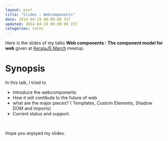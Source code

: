 ```yaml
---
layout: post
title: "Slides : Webcomponents"
date: 2014-04-19 00:00:00 IST
updated: 2014-04-19 00:00:00 IST
categories: talks
---
```


Here is the slides of my talks **Web components : The component model for web** given at [KeralaJS March](http://keralajs.org/2014/03/14/keralajs-meetup-march-2014) meetup.

# Synopsis

In this talk, I tried to

- Introduce the webcomponents
- How it will contibute to the future of web
- what are the major pieces? ( Templates, Custom Elements, Shadow DOM and imports)
- Current status and support.

<br/>

<script async class="speakerdeck-embed" data-id="e3bd9700936d01318ff73a6edd049e92" data-ratio="1.29456384323641" src="//speakerdeck.com/assets/embed.js"></script>

Hope you enjoyed my slides.
